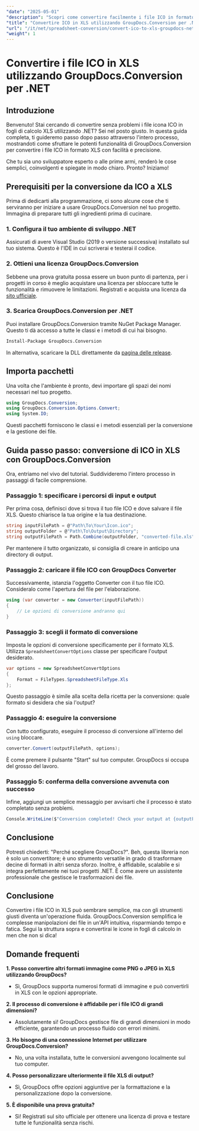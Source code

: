 ```yaml
---
"date": "2025-05-01"
"description": "Scopri come convertire facilmente i file ICO in formato XLS utilizzando GroupDocs.Conversion per .NET. Segui questa guida passo passo per una conversione fluida dei file nei tuoi progetti C#."
"title": "Convertire ICO in XLS utilizzando GroupDocs.Conversion per .NET&#58; una guida passo passo"
"url": "/it/net/spreadsheet-conversion/convert-ico-to-xls-groupdocs-net/"
"weight": 1
---
```


# Convertire i file ICO in XLS utilizzando GroupDocs.Conversion per .NET

## Introduzione

Benvenuto! Stai cercando di convertire senza problemi i file icona ICO in fogli di calcolo XLS utilizzando .NET? Sei nel posto giusto. In questa guida completa, ti guideremo passo dopo passo attraverso l'intero processo, mostrandoti come sfruttare le potenti funzionalità di GroupDocs.Conversion per convertire i file ICO in formato XLS con facilità e precisione.

Che tu sia uno sviluppatore esperto o alle prime armi, renderò le cose semplici, coinvolgenti e spiegate in modo chiaro. Pronto? Iniziamo!


## Prerequisiti per la conversione da ICO a XLS

Prima di dedicarti alla programmazione, ci sono alcune cose che ti serviranno per iniziare a usare GroupDocs.Conversion nel tuo progetto. Immagina di preparare tutti gli ingredienti prima di cucinare.

### 1. Configura il tuo ambiente di sviluppo .NET

Assicurati di avere Visual Studio (2019 o versione successiva) installato sul tuo sistema. Questo è l'IDE in cui scriverai e testerai il codice.

### 2. Ottieni una licenza GroupDocs.Conversion

Sebbene una prova gratuita possa essere un buon punto di partenza, per i progetti in corso è meglio acquistare una licenza per sbloccare tutte le funzionalità e rimuovere le limitazioni. Registrati e acquista una licenza da [sito ufficiale](https://purchase.groupdocs.com/buy).

### 3. Scarica GroupDocs.Conversion per .NET

Puoi installare GroupDocs.Conversion tramite NuGet Package Manager. Questo ti dà accesso a tutte le classi e i metodi di cui hai bisogno. 

```bash
Install-Package GroupDocs.Conversion
```
In alternativa, scaricare la DLL direttamente da [pagina delle release](https://releases.groupdocs.com/conversion/net/).


## Importa pacchetti

Una volta che l'ambiente è pronto, devi importare gli spazi dei nomi necessari nel tuo progetto.

```csharp
using GroupDocs.Conversion;
using GroupDocs.Conversion.Options.Convert;
using System.IO;
```

Questi pacchetti forniscono le classi e i metodi essenziali per la conversione e la gestione dei file.


## Guida passo passo: conversione di ICO in XLS con GroupDocs.Conversion

Ora, entriamo nel vivo del tutorial. Suddivideremo l'intero processo in passaggi di facile comprensione.

### Passaggio 1: specificare i percorsi di input e output

Per prima cosa, definisci dove si trova il tuo file ICO e dove salvare il file XLS. Questo chiarisce la tua origine e la tua destinazione.

```csharp
string inputFilePath = @"Path\To\Your\Icon.ico";
string outputFolder = @"Path\To\Output\Directory";
string outputFilePath = Path.Combine(outputFolder, "converted-file.xls");
```

Per mantenere il tutto organizzato, si consiglia di creare in anticipo una directory di output.

### Passaggio 2: caricare il file ICO con GroupDocs Converter

Successivamente, istanzia l'oggetto Converter con il tuo file ICO. Consideralo come l'apertura del file per l'elaborazione.

```csharp
using (var converter = new Converter(inputFilePath))
{
    // Le opzioni di conversione andranno qui
}
```

### Passaggio 3: scegli il formato di conversione

Imposta le opzioni di conversione specificamente per il formato XLS. Utilizza `SpreadsheetConvertOptions` classe per specificare l'output desiderato.

```csharp
var options = new SpreadsheetConvertOptions 
{ 
    Format = FileTypes.SpreadsheetFileType.Xls 
};
```

Questo passaggio è simile alla scelta della ricetta per la conversione: quale formato si desidera che sia l'output?

### Passaggio 4: eseguire la conversione

Con tutto configurato, eseguire il processo di conversione all'interno del `using` bloccare.

```csharp
converter.Convert(outputFilePath, options);
```

È come premere il pulsante "Start" sul tuo computer. GroupDocs si occupa del grosso del lavoro.

### Passaggio 5: conferma della conversione avvenuta con successo

Infine, aggiungi un semplice messaggio per avvisarti che il processo è stato completato senza problemi.

```csharp
Console.WriteLine($"Conversion completed! Check your output at {outputFolder}");
```

## Conclusione

Potresti chiederti: "Perché scegliere GroupDocs?". Beh, questa libreria non è solo un convertitore; è uno strumento versatile in grado di trasformare decine di formati in altri senza sforzo. Inoltre, è affidabile, scalabile e si integra perfettamente nei tuoi progetti .NET. È come avere un assistente professionale che gestisce le trasformazioni dei file.


## Conclusione

Convertire i file ICO in XLS può sembrare semplice, ma con gli strumenti giusti diventa un'operazione fluida. GroupDocs.Conversion semplifica le complesse manipolazioni dei file in un'API intuitiva, risparmiando tempo e fatica. Segui la struttura sopra e convertirai le icone in fogli di calcolo in men che non si dica!


## Domande frequenti

**1. Posso convertire altri formati immagine come PNG o JPEG in XLS utilizzando GroupDocs?**  

- Sì, GroupDocs supporta numerosi formati di immagine e può convertirli in XLS con le opzioni appropriate.

**2. Il processo di conversione è affidabile per i file ICO di grandi dimensioni?**  

- Assolutamente sì! GroupDocs gestisce file di grandi dimensioni in modo efficiente, garantendo un processo fluido con errori minimi.

**3. Ho bisogno di una connessione Internet per utilizzare GroupDocs.Conversion?**  

- No, una volta installata, tutte le conversioni avvengono localmente sul tuo computer.

**4. Posso personalizzare ulteriormente il file XLS di output?**  

- Sì, GroupDocs offre opzioni aggiuntive per la formattazione e la personalizzazione dopo la conversione.

**5. È disponibile una prova gratuita?**  

- Sì! Registrati sul sito ufficiale per ottenere una licenza di prova e testare tutte le funzionalità senza rischi.